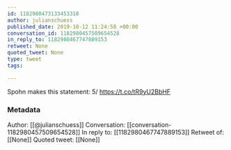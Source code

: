 ```yaml
---
id: 1182980473133453318
author: julianschuess
published_date: 2019-10-12 11:24:58 +00:00
conversation_id: 1182980457509654528
in_reply_to: 1182980467747889153
retweet: None
quoted_tweet: None
type: tweet
tags:

---
```


Spohn makes this statement: 5/ https://t.co/tR9yU2BbHF

### Metadata

Author: [[@julianschuess]]
Conversation: [[conversation-1182980457509654528]]
In reply to: [[1182980467747889153]]
Retweet of: [[None]]
Quoted tweet: [[None]]
